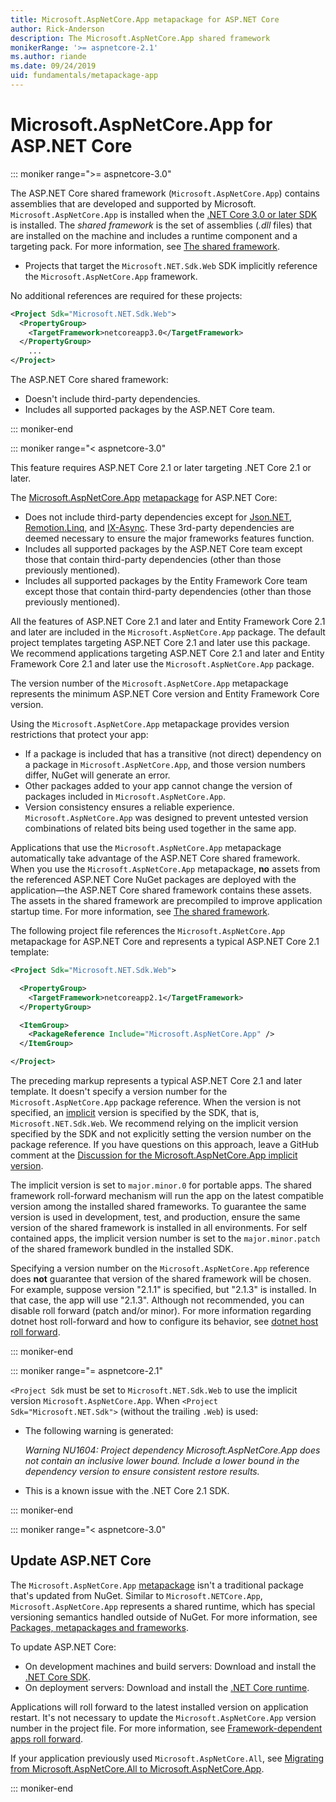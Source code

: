 ```yaml
---
title: Microsoft.AspNetCore.App metapackage for ASP.NET Core
author: Rick-Anderson
description: The Microsoft.AspNetCore.App shared framework
monikerRange: '>= aspnetcore-2.1'
ms.author: riande
ms.date: 09/24/2019
uid: fundamentals/metapackage-app
---
```

# Microsoft.AspNetCore.App for ASP.NET Core

::: moniker range=">= aspnetcore-3.0"

 The ASP.NET Core shared framework (`Microsoft.AspNetCore.App`) contains assemblies that are developed and supported by Microsoft. `Microsoft.AspNetCore.App` is installed when the [.NET Core 3.0 or later SDK](https://dotnet.microsoft.com/download/dotnet-core/3.0) is installed. The *shared framework* is the set of assemblies (*.dll* files) that are installed on the machine and includes a runtime component and a targeting pack. For more information, see [The shared framework](https://natemcmaster.com/blog/2018/08/29/netcore-primitives-2/).

* Projects that target the `Microsoft.NET.Sdk.Web` SDK implicitly reference the `Microsoft.AspNetCore.App` framework.

No additional references are required for these projects:

```xml
<Project Sdk="Microsoft.NET.Sdk.Web">
  <PropertyGroup>
    <TargetFramework>netcoreapp3.0</TargetFramework>
  </PropertyGroup>
    ...
</Project>
```

The ASP.NET Core shared framework:

* Doesn't include third-party dependencies.
* Includes all supported packages by the ASP.NET Core team.

::: moniker-end

::: moniker range="< aspnetcore-3.0"

This feature requires ASP.NET Core 2.1 or later targeting .NET Core 2.1 or later.

The [Microsoft.AspNetCore.App](https://www.nuget.org/packages/Microsoft.AspNetCore.App) [metapackage](/dotnet/core/packages#metapackages) for ASP.NET Core:

* Does not include third-party dependencies except for [Json.NET](https://www.nuget.org/packages/Newtonsoft.Json/), [Remotion.Linq](https://www.nuget.org/packages/Remotion.Linq/), and [IX-Async](https://www.nuget.org/packages/System.Interactive.Async/). These 3rd-party dependencies are deemed necessary to ensure the major frameworks features function.
* Includes all supported packages by the ASP.NET Core team except those that contain third-party dependencies (other than those previously mentioned).
* Includes all supported packages by the Entity Framework Core team except those that contain third-party dependencies (other than those previously mentioned).

All the features of ASP.NET Core 2.1 and later and Entity Framework Core 2.1 and later are included in the `Microsoft.AspNetCore.App` package. The default project templates targeting ASP.NET Core 2.1 and later use this package. We recommend applications targeting ASP.NET Core 2.1 and later and Entity Framework Core 2.1 and later use the `Microsoft.AspNetCore.App` package.

The version number of the `Microsoft.AspNetCore.App` metapackage represents the minimum ASP.NET Core version and Entity Framework Core version.

Using the `Microsoft.AspNetCore.App` metapackage provides version restrictions that protect your app:

* If a package is included that has a transitive (not direct) dependency on a package in `Microsoft.AspNetCore.App`, and those version numbers differ, NuGet will generate an error.
* Other packages added to your app cannot change the version of packages included in `Microsoft.AspNetCore.App`.
* Version consistency ensures a reliable experience. `Microsoft.AspNetCore.App` was designed to prevent untested version combinations of related bits being used together in the same app.

Applications that use the `Microsoft.AspNetCore.App` metapackage automatically take advantage of the ASP.NET Core shared framework. When you use the `Microsoft.AspNetCore.App` metapackage, **no** assets from the referenced ASP.NET Core NuGet packages are deployed with the application&mdash;the ASP.NET Core shared framework contains these assets. The assets in the shared framework are precompiled to improve application startup time. For more information, see [The shared framework](https://natemcmaster.com/blog/2018/08/29/netcore-primitives-2/).

The following project file references the `Microsoft.AspNetCore.App` metapackage for ASP.NET Core and represents a typical ASP.NET Core 2.1 template:

```xml
<Project Sdk="Microsoft.NET.Sdk.Web">

  <PropertyGroup>
    <TargetFramework>netcoreapp2.1</TargetFramework>
  </PropertyGroup>

  <ItemGroup>
    <PackageReference Include="Microsoft.AspNetCore.App" />
  </ItemGroup>

</Project>
```

The preceding markup represents a typical ASP.NET Core 2.1 and later template. It doesn't specify a version number for the `Microsoft.AspNetCore.App` package reference. When the version is not specified, an [implicit](https://github.com/dotnet/core/blob/master/release-notes/1.0/sdk/1.0-rc3-implicit-package-refs.md) version is specified by the SDK, that is, `Microsoft.NET.Sdk.Web`. We recommend relying on the implicit version specified by the SDK and not explicitly setting the version number on the package reference. If you have questions on this approach, leave a GitHub comment at the [Discussion for the Microsoft.AspNetCore.App implicit version](https://github.com/aspnet/AspNetCore.Docs/issues/6430).

The implicit version is set to `major.minor.0` for portable apps. The shared framework roll-forward mechanism will run the app on the latest compatible version among the installed shared frameworks. To guarantee the same version is used in development, test, and production, ensure the same version of the shared framework is installed in all environments. For self contained apps, the implicit version number is set to the `major.minor.patch` of the shared framework bundled in the installed SDK.

Specifying a version number on the `Microsoft.AspNetCore.App` reference does **not** guarantee that version of the shared framework will be chosen. For example, suppose version "2.1.1" is specified, but "2.1.3" is installed. In that case, the app will use "2.1.3". Although not recommended, you can disable roll forward (patch and/or minor). For more information regarding dotnet host roll-forward and how to configure its behavior, see [dotnet host roll forward](https://github.com/dotnet/core-setup/blob/master/Documentation/design-docs/roll-forward-on-no-candidate-fx.md).

::: moniker-end

::: moniker range="= aspnetcore-2.1"

`<Project Sdk` must be set to `Microsoft.NET.Sdk.Web` to use the implicit version `Microsoft.AspNetCore.App`. When `<Project Sdk="Microsoft.NET.Sdk">` (without the trailing `.Web`) is used:

* The following warning is generated:

  *Warning NU1604: Project dependency Microsoft.AspNetCore.App does not contain an inclusive lower bound. Include a lower bound in the dependency version to ensure consistent restore results.*

* This is a known issue with the .NET Core 2.1 SDK.

::: moniker-end

::: moniker range="< aspnetcore-3.0"

<a name="update"></a>

## Update ASP.NET Core

The `Microsoft.AspNetCore.App` [metapackage](/dotnet/core/packages#metapackages) isn't a traditional package that's updated from NuGet. Similar to `Microsoft.NETCore.App`, `Microsoft.AspNetCore.App` represents a shared runtime, which has special versioning semantics handled outside of NuGet. For more information, see [Packages, metapackages and frameworks](/dotnet/core/packages).

To update ASP.NET Core:

* On development machines and build servers: Download and install the [.NET Core SDK](https://www.microsoft.com/net/download).
* On deployment servers: Download and install the [.NET Core runtime](https://www.microsoft.com/net/download).

 Applications will roll forward to the latest installed version on application restart. It's not necessary to update the `Microsoft.AspNetCore.App` version number in the project file. For more information, see [Framework-dependent apps roll forward](/dotnet/core/versions/selection#framework-dependent-apps-roll-forward).

If your application previously used `Microsoft.AspNetCore.All`, see [Migrating from Microsoft.AspNetCore.All to Microsoft.AspNetCore.App](xref:fundamentals/metapackage#migrate).

::: moniker-end
